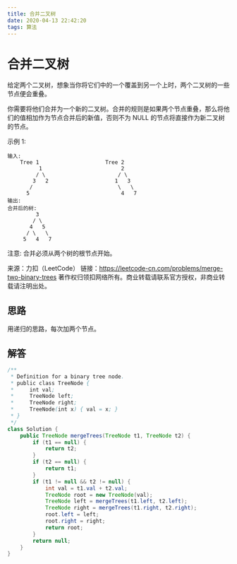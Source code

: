 ```yaml
---
title: 合并二叉树
date: 2020-04-13 22:42:20
tags: 算法
---
```


# 合并二叉树

给定两个二叉树，想象当你将它们中的一个覆盖到另一个上时，两个二叉树的一些节点便会重叠。

你需要将他们合并为一个新的二叉树。合并的规则是如果两个节点重叠，那么将他们的值相加作为节点合并后的新值，否则不为 NULL 的节点将直接作为新二叉树的节点。

示例 1:

```
输入: 
	Tree 1                     Tree 2                  
          1                         2                             
         / \                       / \                            
        3   2                     1   3                        
       /                           \   \                      
      5                             4   7                  
输出: 
合并后的树:
	     3
	    / \
	   4   5
	  / \   \ 
	 5   4   7
```

注意: 合并必须从两个树的根节点开始。

来源：力扣（LeetCode）
链接：https://leetcode-cn.com/problems/merge-two-binary-trees
著作权归领扣网络所有。商业转载请联系官方授权，非商业转载请注明出处。

## 思路

用递归的思路，每次加两个节点。

## 解答

```java
/**
 * Definition for a binary tree node.
 * public class TreeNode {
 *     int val;
 *     TreeNode left;
 *     TreeNode right;
 *     TreeNode(int x) { val = x; }
 * }
 */
class Solution {
    public TreeNode mergeTrees(TreeNode t1, TreeNode t2) {
        if (t1 == null) {
            return t2;
        }
        if (t2 == null) {
            return t1;
        }
        if (t1 != null && t2 != null) {
            int val = t1.val + t2.val;
            TreeNode root = new TreeNode(val);
            TreeNode left = mergeTrees(t1.left, t2.left);
            TreeNode right = mergeTrees(t1.right, t2.right);
            root.left = left;
            root.right = right;
            return root;
        }
        return null;
    }
}
```
